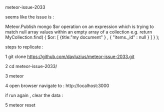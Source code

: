 meteor-issue-2033
 
 
seems like the issue is : 

Meteor.Publish 
mongo $or operation on an expression which is trying to match null array values within an empty array of a collection
e.g. return MyCollection.find( { $or: [ {title:"my document" } , { "items._id" : null } ] } );

steps to replicate : 

1 git clone https://github.com/davluzius/meteor-issue-2033.git

2 cd meteor-issue-2033/

3 meteor

4 open browser navigate to : 
http://localhost:3000

if run again , clear the data : 

5 meteor reset 



